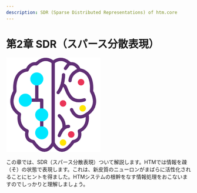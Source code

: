```yaml
---
description: SDR (Sparse Distributed Representations) of htm.core
---
```


# 第2章 SDR（スパース分散表現）

![Chapter-2](../.gitbook/assets/automaton.png)

この章では、SDR（スパース分散表現）ついて解説します。HTMでは情報を疎（そ）の状態で表現します。これは、新皮質のニューロンがまばらに活性化されることにヒントを得ました。HTMシステムの根幹をなす情報処理をおこないますのでしっかりと理解しましょう。


